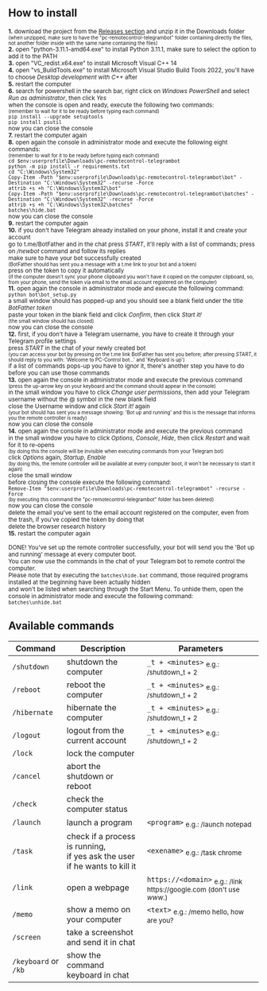 ## How to install
<sup>**1.** download the project from the [Releases section](https://www.github.com/martinotecco/pc-remotecontrol-telegrambot/releases) and unzip it in the Downloads folder<br />
<sup>(when unzipped, make sure to have the "pc-remotecontrol-telegrambot" folder containing directly the files, not another folder inside with the same name containing the files)</sup> <br />
**2.** open "python-3.11.1-amd64.exe" to install Python 3.11.1, make sure to select the option to add it to the PATH <br />
**3.** open "VC_redist.x64.exe" to install Microsoft Visual C++ 14 <br />
**4.** open "vs_BuildTools.exe" to install Microsoft Visual Studio Build Tools 2022, you'll have to choose *Desktop development with C++* after <br />
**5.** restart the computer <br />
**6.** search for powershell in the search bar, right click on *Windows PowerShell* and select *Run as administrator*, then click *Yes* <br />
   when the console is open and ready, execute the following two commands: <br />
   <sup>(remember to wait for it to be ready before typing each command)</sup> <br />
      `pip install --upgrade setuptools` <br />
      `pip install psutil` <br />
   now you can close the console <br />
**7.** restart the computer again <br />
**8.** open again the console in administrator mode and execute the following eight commands: <br />
   <sup>(remember to wait for it to be ready before typing each command)</sup> <br />
      `cd $env:userprofile\Downloads\pc-remotecontrol-telegrambot` <br />
      `python -m pip install -r requirements.txt` <br />
      `cd "C:\Windows\System32"` <br />
      `Copy-Item -Path "$env:userprofile\Downloads\pc-remotecontrol-telegrambot\bot" -Destination "C:\Windows\System32" -recurse -Force` <br />
      `attrib +s +h "C:\Windows\System32\bot"` <br />
      `Copy-Item -Path "$env:userprofile\Downloads\pc-remotecontrol-telegrambot\batches" -Destination "C:\Windows\System32" -recurse -Force` <br />
      `attrib +s +h "C:\Windows\System32\batches"` <br />
      `batches\hide.bat` <br />
   now you can close the console <br />
**9.** restart the computer again <br />
**10.** if you don't have Telegram already installed on your phone, install it and create your account <br />
    go to t.me/BotFather and in the chat press *START*, it'll reply with a list of commands; press on */newbot* command and follow its replies <br />
    make sure to have your bot successfully created <br />
    <sup>(BotFather should has sent you a message with a t.me link to your bot and a token)</sup> <br />
    press on the token to copy it automatically <br />
    <sup>(if the computer doesn't sync your phone clipboard you won't have it copied on the computer clipboard, so, from your phone, send the token via email to the email account registered on the computer)</sup> <br />
**11.** open again the console in administrator mode and execute the following command: <br />
       `python bot\bot_setup.py` <br />
    a small window should has popped-up and you should see a blank field under the title *BotFather token* <br />
    paste your token in the blank field and click *Confirm*, then click *Start it!* <br />
    <sup>(the small window should has closed)</sup> <br />
    now you can close the console <br />
**12.** first, if you don't have a Telegram username, you have to create it through your Telegram profile settings <br />
    press *START* in the chat of your newly created bot <br />
    <sup>(you can access your bot by pressing on the t.me link BotFather has sent you before; after pressing *START*, it should reply to you with: 'Welcome to PC-Control bot...' and 'Keyboard is up')</sup> <br />
    if a list of commands pops-up you have to ignor it, there's another step you have to do before you can use those commands <br />
**13.** open again the console in administrator mode and execute the previous command <br />
    <sup>(press the up-arrow key on your keyboard and the command should appear in the console)</sup> <br />
    in the small window you have to click *Change user permissions*, then add your Telegram username without the @ symbol in the new blank field <br />
    close the Username window and click *Start it!* again <br />
    <sup>(your bot should has sent you a message showing: 'Bot up and running' and this is the message that informs you the remote controller is ready)</sup> <br />
    now you can close the console <br />
**14.** open again the console in administrator mode and execute the previous command <br />
    in the small window you have to click *Options*, *Console*, *Hide*, then click *Restart* and wait for it to re-opens <br />
    <sup>(by doing this the console will be invisible when executing commands from your Telegram bot)</sup> <br />
    click *Options* again, *Startup*, *Enable* <br />
    <sup>(by doing this, the remote controller will be available at every computer boot, it won't be necessary to start it again)</sup> <br />
    close the small window <br />
    before closing the console execute the following command: <br />
    `Remove-Item "$env:userprofile\Downloads\pc-remotecontrol-telegrambot" -recurse -Force` <br />
    <sup>(by executing this command the "pc-remotecontrol-telegrambot" folder has been deleted)</sup> <br />
    now you can close the console <br />
    delete the email you've sent to the email account registered on the computer, even from the trash, if you've copied the token by doing that <br />
    delete the browser research history <br />
**15.** restart the computer again</sup> <br />

<sup>DONE! You've set up the remote controller successfully, your bot will send you the 'Bot up and running' message at every computer boot. <br />
You can now use the commands in the chat of your Telegram bot to remote control the computer. <br />
Please note that by executing the `batches\hide.bat` command, those required programs installed at the beginning have been actually hidden <br />
and won't be listed when searching through the Start Menu. To unhide them, open the console in administrator mode and execute the following command: <br />
      `batches\unhide.bat`</sup> <br />
## Available commands
| Command | Description | Parameters |
| --- | --------- | --- |
| `/shutdown` | shutdown the computer | `_t + <minutes>` <sub>e.g.: /shutdown_t + 2</sub> |
| `/reboot` | reboot the computer | `_t + <minutes>` <sub>e.g.: /shutdown_t + 2</sub> |
| `/hibernate` | hibernate the computer | `_t + <minutes>` <sub>e.g.: /shutdown_t + 2</sub> |
| `/logout` | logout from the current account | `_t + <minutes>` <sub>e.g.: /shutdown_t + 2</sub> |
| `/lock` | lock the computer |  |
| `/cancel` | abort the shutdown or reboot |  |
| `/check` | check the computer status |  |
| `/launch` | launch a program | `<program>` <sub>e.g.: /launch notepad</sub> |
| `/task` | check if a process is running, <br /> if yes ask the user if he wants to kill it | `<exename>` <sub>e.g.: /task chrome</sub> |
| `/link` | open a webpage | `https://<domain>` <sub>e.g.: /link ht<span>tps://</span>google.com (don't use *w<span>ww.*)</sub> |
| `/memo` | show a memo on your computer | `<text>` <sub>e.g.: /memo hello, how are you?</sub> |
| `/screen` | take a screenshot and send it in chat |  |
| `/keyboard` or `/kb` | show the command keyboard in chat |  |
